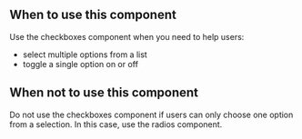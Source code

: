 <h2>When to use this component</h2>

Use the checkboxes component when you need to help users:

- select multiple options from a list
- toggle a single option on or off

<h2>When not to use this component</h2>

Do not use the checkboxes component if users can only choose one option from a selection. In this case, use the radios component.